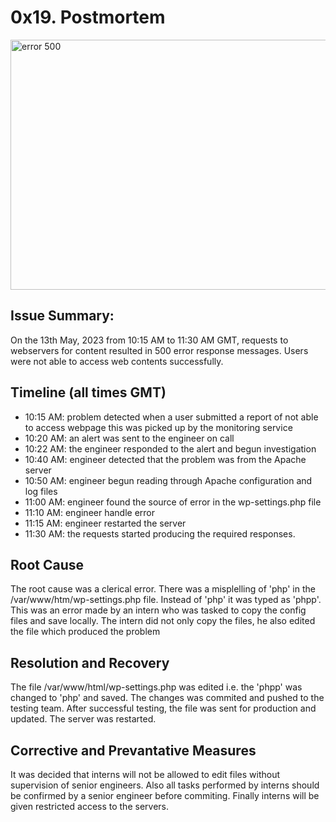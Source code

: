 # 0x19. Postmortem
<img src="https://ginbits.com/wp-content/uploads/2021/08/How-to-Fix-500-Internal-Server-Error.png" alt="error 500" width="1000" height="400">

## Issue Summary:
On the 13th May, 2023 from 10:15 AM to 11:30 AM GMT, requests to webservers for content resulted in 500 error response messages. Users were not able to access web contents successfully.

## Timeline (all times GMT)
- 10:15 AM: problem detected when a user submitted a report of not able to access webpage this was picked up by the monitoring service
- 10:20 AM: an alert was sent to the engineer on call
- 10:22 AM: the engineer responded to the alert and begun investigation
- 10:40 AM: engineer detected that the problem was from the Apache server
- 10:50 AM: engineer begun reading through Apache configuration and log files
- 11:00 AM: engineer found the source of error in the wp-settings.php file
- 11:10 AM: engineer handle error
- 11:15 AM: engineer restarted the server
- 11:30 AM: the requests started producing the required responses.

## Root Cause
The root cause was a clerical error. There was a misplelling of 'php' in the /var/www/htm/wp-settings.php file. Instead of 'php' it was typed as 'phpp'. This was an error made by an intern who was tasked to copy the config files and save locally. The intern did not only copy the files, he also edited the file which produced the problem

## Resolution and Recovery
The file /var/www/html/wp-settings.php was edited i.e. the 'phpp' was changed to 'php' and saved. The changes was commited and pushed to the testing team. After successful testing, the file was sent for production and updated. The server was restarted.

## Corrective and Prevantative Measures
It was decided that interns will not be allowed to edit files without supervision of senior engineers. Also all tasks performed by interns should be confirmed by a senior engineer before commiting. Finally interns will be given restricted access to the servers.

